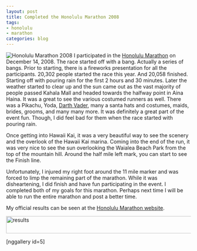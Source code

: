 ```yaml
--- 
layout: post
title: Completed the Honolulu Marathon 2008
tags: 
- honolulu
- marathon
categories: blog
---
```

<img class="ngg-singlepic ngg-center" src="http://www.johntwang.com/blog/wp-content/gallery/honolulu_marathon/poster2.png" alt="Honolulu Marathon 2008" />
I participated in the <a href="http://www.honolulumarathon.org/">Honolulu Marathon</a> on December 14, 2008. The race started off with a bang. Actually a series of bangs. Prior to starting, there is a fireworks presentation for all the participants. 20,302 people started the race this year. And 20,058 finished. Starting off with pouring rain for the first 2 hours and 30 minutes. Later the weather started to clear up and the sun came out as the vast majority of people passed Kahala Mall and headed towards the halfway point in Aina Haina. It was a great to see the various costumed runners as well. There was a Pikachu, Yoda, <a href="http://cmsimg.honoluluadvertiser.com/apps/pbcsi.dll/bilde?Site=M1&amp;Date=20081215&amp;Category=NEWS01&amp;ArtNo=812150334&amp;Ref=V2&amp;Profile=1002&amp;MaxW=550&amp;MaxH=650&amp;Q=90&amp;title=0">Darth Vader</a>, many a santa hats and costumes, maids, brides, grooms, and many many more. It was definitely a great part of the event fun. Though, I did feel bad for them when the race started with pouring rain.

<!--more-->

Once getting into Hawaii Kai, it was a very beautiful way to see the scenery and the overlook of the Hawaii Kai marina. Coming into the end of the run, it was very nice to see the sun overlooking the Waialea Beach Park from the top of the mountain hill. Around the half mile left mark, you can start to see the Finish line.

Unfortunately, I injured my right foot around the 11 mile marker and was forced to limp the remaining part of the marathon. While it was disheartening, I did finish and have fun participating in the event. I completed both of my goals for this marathon. Perhaps next time I will be able to run the entire marathon and post a better time.

My official results can be seen at the <a href="http://www.sportstats.ca/display-results.php?lang=eng&amp;racecode=44452&amp;first=John&amp;last=Wang&amp;page=&amp;sortby=place&amp;city=&amp;sizeofpage=200&amp;limit=2000">Honolulu Marathon website</a>.

<img class="aligncenter size-full wp-image-285" title="results" src="http://johntwang.local:8888turbo.paulstamatiou.com/uploads/2008/12/results1.png" alt="results" width="605" height="47" />

[nggallery id=5]
